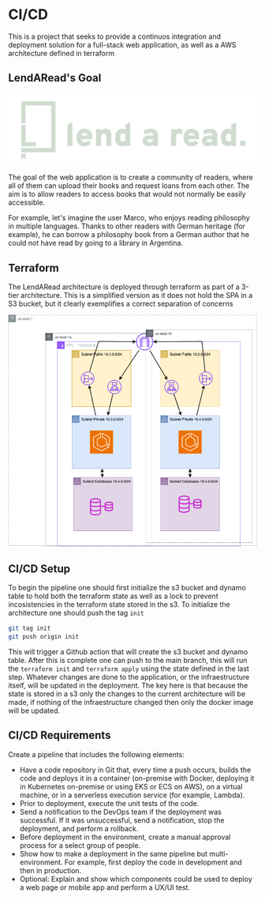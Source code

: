 # CI/CD

This is a project that seeks to provide a continuos integration and deployment solution for a full-stack web application, as well as a AWS architecture defined in terraform


## LendARead's Goal
![Lend a read logo](LendARead2-AWS/LendARead2/frontend/public/static/logo-claro.png)

The goal of the web application is to create a community of readers, where all of them can upload their books and request loans from each other. The aim is to allow readers to access books that would not normally be easily accessible.

For example, let's imagine the user Marco, who enjoys reading philosophy in multiple languages. Thanks to other readers with German heritage (for example), he can borrow a philosophy book from a German author that he could not have read by going to a library in Argentina.


## Terraform

The LendARead architecture is deployed through terraform as part of a 3-tier architecture. This is a simplified version as it does not hold the SPA in a S3 bucket, but it clearly exemplifies a correct separation of concerns

![Cloud Diagram](LendARead2-AWS/cloud.png)

## CI/CD Setup

To begin the pipeline one should first initialize the s3 bucket and dynamo table to hold both the terraform state as well as a lock to prevent incosistencies in the terraform state stored in the s3. To initialize the architecture one should push the tag `init`

```bash
git tag init                                                                                          
git push origin init
```

This will trigger a Github action that will create the s3 bucket and dynamo table. After this is complete one can push to the main branch, this will run the `terraform init` and `terraform apply` using the state defined in the last step. Whatever changes are done to the application, or the infraestructure itself, will be updated in the deployment. The key here is that because the state is stored in a s3 only the changes to the current architecture will be made, if nothing of the infraestructure changed then only the docker image will be updated. 

## CI/CD Requirements

Create a pipeline that includes the following elements:

- Have a code repository in Git that, every time a push occurs, builds the code and deploys it in a container (on-premise with Docker, deploying it in Kubernetes on-premise or using EKS or ECS on AWS), on a virtual machine, or in a serverless execution service (for example, Lambda).
- Prior to deployment, execute the unit tests of the code.
- Send a notification to the DevOps team if the deployment was successful. If it was unsuccessful, send a notification, stop the deployment, and perform a rollback.
- Before deployment in the environment, create a manual approval process for a select group of people.
- Show how to make a deployment in the same pipeline but multi-environment. For example, first deploy the code in development and then in production.
- Optional: Explain and show which components could be used to deploy a web page or mobile app and perform a UX/UI test.

